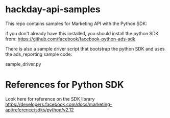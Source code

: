 # hackday-api-samples

This repo contains samples for Marketing API with the Python SDK:

if you don't already have this installed, you should install the python SDK from:
https://github.com/facebook/facebook-python-ads-sdk


There is also a sample driver script that bootstrap the python SDK and uses the ads_reporting sample code:

sample_driver.py

# References for Python SDK

Look here for reference on the SDK library
https://developers.facebook.com/docs/marketing-api/reference/sdks/python/v2.12


